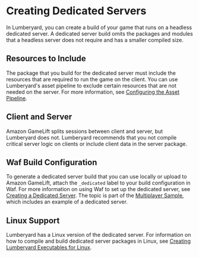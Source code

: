 # Creating Dedicated Servers<a name="network-dedicated-server"></a>

In Lumberyard, you can create a build of your game that runs on a headless dedicated server\. A dedicated server build omits the packages and modules that a headless server does not require and has a smaller compiled size\.

## Resources to Include<a name="network-dedicated-server-resources"></a>

The package that you build for the dedicated server must include the resources that are required to run the game on the client\. You can use Lumberyard's asset pipeline to exclude certain resources that are not needed on the server\. For more information, see [Configuring the Asset Pipeline](asset-pipeline-configuring.md)\.

## Client and Server<a name="network-dedicated-server-client-and-server"></a>

Amazon GameLift splits sessions between client and server, but Lumberyard does not\. Lumberyard recommends that you not compile critical server logic on clients or include client data in the server package\.

## Waf Build Configuration<a name="network-dedicated-server-waf-build-configuration"></a>

To generate a dedicated server build that you can use locally or upload to Amazon GameLift, attach the `_dedicated` label to your build configuration in Waf\. For more information on using Waf to set up the dedicated server, see [Creating a Dedicated Server](sample-project-multiplayer-enhanced.md#sample-project-multiplayer-enhanced-creating-a-dedicated-server)\. The topic is part of the [Multiplayer Sample](sample-project-multiplayer-enhanced.md), which includes an example of a dedicated server\.

## Linux Support<a name="network-dedicated-server-linux-support"></a>

Lumberyard has a Linux version of the dedicated server\. For information on how to compile and build dedicated server packages in Linux, see [Creating Lumberyard Executables for Linux](linux-intro.md)\.